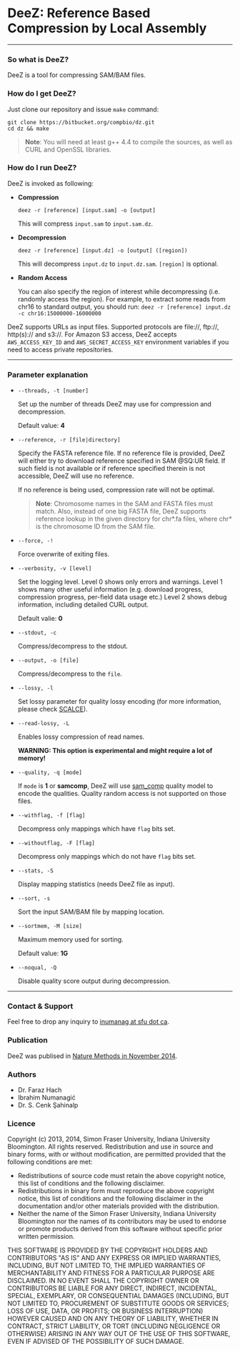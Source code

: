 **DeeZ**: Reference Based Compression by Local Assembly
===================

---

### So what is DeeZ?
DeeZ is a tool for compressing SAM/BAM files.

### How do I get DeeZ?
Just clone our repository and issue `make` command:
```
git clone https://bitbucket.org/compbio/dz.git
cd dz && make
```
> **Note**: You will need at least g++ 4.4 to compile the sources, 
as well as CURL and OpenSSL libraries.

### How do I run DeeZ?
DeeZ is invoked as following:

- **Compression**

	`deez -r [reference] [input.sam] -o [output]`

	This will compress `input.sam` to `input.sam.dz`.

- **Decompression**

	`deez -r [reference] [input.dz] -o [output] ([region])`

	This will decompress `input.dz` to `input.dz.sam`. `[region]` is optional.

-  **Random Access**

	You can also specify the region of interest while decompressing (i.e. randomly access the region). For example, to extract some reads from chr16 to standard output, you should run:
	`deez -r [reference] input.dz  -c chr16:15000000-16000000`

DeeZ supports URLs as input files. Supported protocols are file://, ftp://, http(s):// and s3://.
For Amazon S3 access, DeeZ accepts `AWS_ACCESS_KEY_ID` and `AWS_SECRET_ACCESS_KEY` environment 
variables if you need to access private repositories.

---

### Parameter explanation

- `--threads, -t [number]`

	Set up the number of threads DeeZ may use for compression and decompression.

	Default value: **4**

- `--reference, -r [file|directory]`

	Specify the FASTA reference file.
	If no reference file is provided, DeeZ will either try to download
	reference specified in SAM @SQ:UR field. If such field is not
	available or if reference specified therein is not accessible, 
	DeeZ will use no reference. 

	If no reference is being used, compression rate will not be optimal.

	> **Note**: Chromosome names in the SAM and FASTA files must match. Also, instead of one big FASTA file, DeeZ supports reference lookup in the given directory for chr\*.fa files, where chr\* is the chromosome ID from the SAM file.

- `--force, -!`
	
	Force overwrite of exiting files.

- `--verbosity, -v [level]`
	
	Set the logging level. 
	Level 0 shows only errors and warnings.
	Level 1 shows many other useful information (e.g. download progress,
		compression progress, per-field data usage etc.)
	Level 2 shows debug information, including detailed CURL output.

	Default valie: **0**

- `--stdout, -c`

	Compress/decompress to the stdout.

- `--output, -o [file]`
	
	Compress/decompress to the `file`.

- `--lossy, -l`

	Set lossy parameter for quality lossy encoding (for more information, please check [SCALCE][1]).

- `--read-lossy, -L`

	Enables lossy compression of read names. 

	**WARNING: This option is experimental and might require a lot of memory!**

- `--quality, -q [mode]`

	If `mode` is **1** or **samcomp**, DeeZ will use [sam_comp][2] quality model to encode the qualities. Quality random access is not supported on those files. 

- `--withflag, -f [flag]`

	Decompress only mappings which have `flag` bits set.

- `--withoutflag, -F [flag]`

	Decompress only mappings which do not have `flag` bits set.

- `--stats, -S`

	Display mapping statistics (needs DeeZ file as input).

- `--sort, -s`

	Sort the input SAM/BAM file by mapping location.

- `--sortmem, -M [size]`

	Maximum memory used for sorting. 
	
	Default value: **1G**

- `--noqual, -Q`
	
	Disable quality score output during decompression.

---

### Contact & Support

Feel free to drop any inquiry to [inumanag at sfu dot ca](mailto:).

### Publication

DeeZ was publised in [Nature Methods in November 2014][3].

### Authors

- Dr. Faraz Hach
- Ibrahim Numanagić
- Dr. S. Cenk Şahinalp

### Licence

Copyright (c) 2013, 2014, Simon Fraser University, Indiana University Bloomington. All rights reserved.
Redistribution and use in source and binary forms, with or without modification, are permitted provided that the following conditions are met:

- Redistributions of source code must retain the above copyright notice, this list of conditions and the following disclaimer.
- Redistributions in binary form must reproduce the above copyright notice, this list of conditions and the following disclaimer in the documentation and/or other materials provided with the distribution.
- Neither the name of the Simon Fraser University, Indiana University Bloomington nor the names of its contributors may be used to endorse or promote products derived from this software without specific prior written permission.

THIS SOFTWARE IS PROVIDED BY THE COPYRIGHT HOLDERS AND CONTRIBUTORS "AS IS" AND ANY EXPRESS OR IMPLIED WARRANTIES, INCLUDING, BUT NOT LIMITED TO, THE IMPLIED WARRANTIES OF MERCHANTABILITY AND FITNESS FOR A PARTICULAR PURPOSE ARE DISCLAIMED. IN NO EVENT SHALL THE COPYRIGHT OWNER OR CONTRIBUTORS BE LIABLE FOR ANY DIRECT, INDIRECT, INCIDENTAL, SPECIAL, EXEMPLARY, OR CONSEQUENTIAL DAMAGES (INCLUDING, BUT NOT LIMITED TO, PROCUREMENT OF SUBSTITUTE GOODS OR SERVICES; LOSS OF USE, DATA, OR PROFITS; OR BUSINESS INTERRUPTION) HOWEVER CAUSED AND ON ANY THEORY OF LIABILITY, WHETHER IN CONTRACT, STRICT LIABILITY, OR TORT (INCLUDING NEGLIGENCE OR OTHERWISE) ARISING IN ANY WAY OUT OF THE USE OF THIS SOFTWARE, EVEN IF ADVISED OF THE POSSIBILITY OF SUCH DAMAGE.

  [1]: http://scalce.sourceforge.net/
  [2]: https://sourceforge.net/projects/samcomp/
  [3]: http://www.nature.com/nmeth/journal/v11/n11/full/nmeth.3133.html
